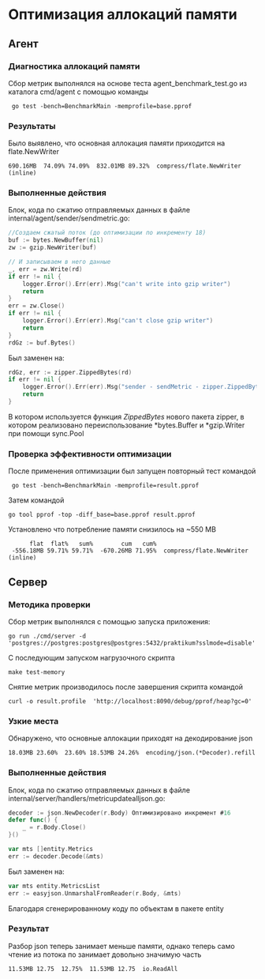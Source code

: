 # Оптимизация аллокаций памяти
## Агент
### Диагностика аллокаций памяти
Сбор метрик выполнялся на основе теста agent_benchmark_test.go из каталога cmd/agent с помощью команды
```shell
 go test -bench=BenchmarkMain -memprofile=base.pprof 
```

### Результаты
Было выявлено, что основная аллокация памяти приходится на flate.NewWriter
```
690.16MB  74.09% 74.09%  832.01MB 89.32%  compress/flate.NewWriter (inline)
```

### Выполненные действия
Блок, кода по сжатию отправляемых данных в файле internal/agent/sender/sendmetric.go:
```go
//Создаем сжатый поток (до оптимизации по инкременту 18)
buf := bytes.NewBuffer(nil)
zw := gzip.NewWriter(buf)

// И записываем в него данные
_, err = zw.Write(rd)
if err != nil {
    logger.Error().Err(err).Msg("can't write into gzip writer")
    return
}
err = zw.Close()
if err != nil {
    logger.Error().Err(err).Msg("can't close gzip writer")
    return
}
rdGz := buf.Bytes()
```

Был заменен на:
```go
rdGz, err := zipper.ZippedBytes(rd)
if err != nil {
    logger.Error().Err(err).Msg("sender - sendMetric - zipper.ZippedBytes")
    return
}
```

В котором используется функция *ZippedBytes* нового пакета zipper, в котором реализовано
переиспользование *bytes.Buffer и *gzip.Writer при помощи sync.Pool 

### Проверка эффективности оптимизации
После применения оптимизации был запущен повторный тест командой
```shell
 go test -bench=BenchmarkMain -memprofile=result.pprof 
```
Затем командой 
```shell
go tool pprof -top -diff_base=base.pprof result.pprof
```
Установлено что потребление памяти снизилось на ~550 MB
```
      flat  flat%   sum%        cum   cum%
 -556.18MB 59.71% 59.71%  -670.26MB 71.95%  compress/flate.NewWriter (inline)

```

## Сервер
### Методика проверки
Сбор метрик выполнялся с помощью запуска приложения:
```shell
go run ./cmd/server -d 'postgres://postgres:postgres@postgres:5432/praktikum?sslmode=disable'
```

С последующим запуском нагрузочного скрипта
```shell
make test-memory
```
Снятие метрик производилось после завершения скрипта командой
```shell
curl -o result.profile  'http://localhost:8090/debug/pprof/heap?gc=0'
```

### Узкие места
Обнаружено, что основные аллокации приходят на декодирование json
```
18.03MB 23.60%  23.60% 18.53MB 24.26%  encoding/json.(*Decoder).refill
```

### Выполненные действия
Блок, кода по сжатию отправляемых данных в файле internal/server/handlers/metricupdatealljson.go:
```go
decoder := json.NewDecoder(r.Body) Оптимизировано инкремент #16
defer func() {
	_ = r.Body.Close()
}()

var mts []entity.Metrics
err := decoder.Decode(&mts)
```

Был заменен на:
```go
var mts entity.MetricsList
err := easyjson.UnmarshalFromReader(r.Body, &mts)
```
Благодаря сгенерированному коду по объектам в пакете entity

### Результат
Разбор json теперь занимает меньше памяти, однако теперь само чтение из потока по занимает довольно значимую часть
```
11.53MB 12.75  12.75%  11.53MB 12.75  io.ReadAll
```

